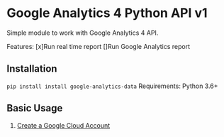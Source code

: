 # Google Analytics 4 Python API v1

Simple module to work with Google Analytics 4 API.

Features:
[x]Run real time report
[]Run Google Analytics report

## Installation

`pip install install google-analytics-data`
Requirements: Python 3.6+

## Basic Usage
1. [Create a Google Cloud Account](console.cloud.google.com/)
